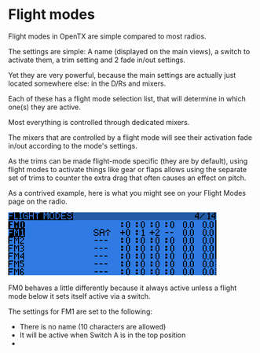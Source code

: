 # Flight modes

Flight modes in OpenTX are simple compared to most radios.

The settings are simple: A name \(displayed on the main views\), a switch to activate them, a trim setting and 2 fade in/out settings.

Yet they are very powerful, because the main settings are actually just located somewhere else: in the D/Rs and mixers.

Each of these has a flight mode selection list, that will determine in which one\(s\) they are active.

Most everything is controlled through dedicated mixers.

The mixers that are controlled by a flight mode will see their activation fade in/out according to the mode's settings.

As the trims can be made flight-mode specific \(they are by default\), using flight modes to activate things like gear or flaps allows using the separate set of trims to counter the extra drag that often causes an effect on pitch.



As a contrived example, here is what you might see on your Flight Modes page on the radio.

![](/assets/screenshot_x9d+_17-08-09_06-43-12.png)



FM0 behaves a little differently because it always active unless a flight mode below it sets itself active via a switch.

The settings for FM1 are set to the following:

* There is no name \(10 characters are allowed\)
* It will be active when Switch A is in the top position
* 


